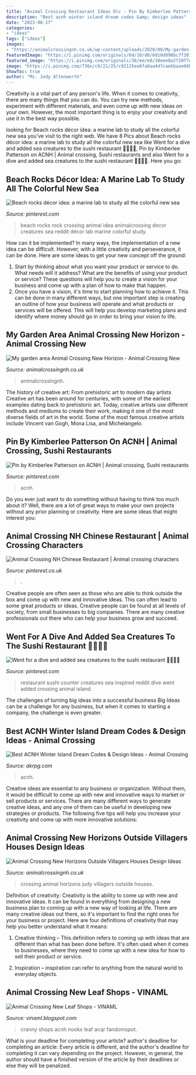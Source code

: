 ```yaml
---
title: "Animal Crossing Restaurant Ideas Dlc - Pin By Kimberlee Patterson On Acnh"
description: "Best acnh winter island dream codes &amp; design ideas"
date: "2023-08-17"
categories:
- "ideas"
tags: ["ideas"]
images:
- "https://animalcrossingnh.co.uk/wp-content/uploads/2020/08/My-garden-area-Animal-Crossing-New-Horizon6.jpeg"
featuredImage: "https://i.pinimg.com/originals/6d/10/d8/6d10d898bc7f3875c51500845c7c7908.jpg"
featured_image: "https://i.pinimg.com/originals/38/ee/e8/38eee8a2f20f7cc53384ce14d7282b39.png"
image: "https://i.pinimg.com/736x/c9/21/25/c92125ee6fa8aa4d7caebbaae66bdad3.jpg"
ShowToc: true
author: "Ms. Jody Altenwerth"
---
```



Creativity is a vital part of any person's life. When it comes to creativity, there are many things that you can do. You can try new methods, experiment with different materials, and even come up with new ideas on your own. However, the most important thing is to enjoy your creativity and use it in the best way possible.

	

		
looking for Beach rocks décor idea: a marine lab to study all the colorful new sea you've visit to the right web. We have 8 Pics about Beach rocks décor idea: a marine lab to study all the colorful new sea like Went for a dive and added sea creatures to the sushi restaurant 🦑🐙🍣🥢, Pin by Kimberlee Patterson on ACNH | Animal crossing, Sushi restaurants and also Went for a dive and added sea creatures to the sushi restaurant 🦑🐙🍣🥢. Here you go:
		
    
## Beach Rocks Décor Idea: A Marine Lab To Study All The Colorful New Sea

<img loading=lazy src="https://i.pinimg.com/originals/38/ee/e8/38eee8a2f20f7cc53384ce14d7282b39.png" onerror="this.onerror=null;this.src='https://tse1.mm.bing.net/th?id=OIP.jpGwSGtS5y6tdMueNcDOWAHaEK&amp;pid=15.1';" alt="Beach rocks décor idea: a marine lab to study all the colorful new sea">

_Source: pinterest.com_

>beach rocks rock crossing animal idea animalcrossing decor creatures sea reddit décor lab marine colorful study. 

	

How can it be implemented?
In many ways, the implementation of a new idea can be difficult. However, with a little creativity and perseverance, it can be done. Here are some ideas to get your new concept off the ground: 
1. Start by thinking about what you want your product or service to do. What needs will it address? What are the benefits of using your product or service? These questions will help you to create a vision for your business and come up with a plan of how to make that happen. 
2. Once you have a vision, it's time to start planning how to achieve it. This can be done in many different ways, but one important step is creating an outline of how your business will operate and what products or services will be offered. This will help you develop marketing plans and identify where money should go in order to bring your vision to life.

    
## My Garden Area Animal Crossing New Horizon - Animal Crossing New

<img loading=lazy src="https://animalcrossingnh.co.uk/wp-content/uploads/2020/08/My-garden-area-Animal-Crossing-New-Horizon6.jpeg" onerror="this.onerror=null;this.src='https://tse3.mm.bing.net/th?id=OIP.Uqtvvj4WdMbLenGbkEC-EAHaEK&amp;pid=15.1';" alt="My garden area Animal Crossing New Horizon - Animal Crossing New">

_Source: animalcrossingnh.co.uk_

>animalcrossingnh. 

	

The history of creative art: From prehistoric art to modern day artists
Creative art has been around for centuries, with some of the earliest examples dating back to prehistoric art. Today, creative artists use different methods and mediums to create their work, making it one of the most diverse fields of art in the world. Some of the most famous creative artists include Vincent van Gogh, Mona Lisa, and Michelangelo.

    
## Pin By Kimberlee Patterson On ACNH | Animal Crossing, Sushi Restaurants

<img loading=lazy src="https://i.pinimg.com/736x/c9/21/25/c92125ee6fa8aa4d7caebbaae66bdad3.jpg" onerror="this.onerror=null;this.src='https://tse2.mm.bing.net/th?id=OIP.wksxlIReuPUQdCkgSQW_hAHaIP&amp;pid=15.1';" alt="Pin by Kimberlee Patterson on ACNH | Animal crossing, Sushi restaurants">

_Source: pinterest.com_

>acnh. 

	

Do you ever just want to do something without having to think too much about it? Well, there are a lot of great ways to make your own projects without any prior planning or creativity. Here are some ideas that might interest you: 

    
## Animal Crossing NH Chinese Restaurant | Animal Crossing Characters

<img loading=lazy src="https://i.pinimg.com/736x/07/45/10/074510cb3dd419b9400d00b4f43fba86.jpg" onerror="this.onerror=null;this.src='https://tse1.mm.bing.net/th?id=OIP.9GJceprsIdYzgzY_LyNR-wHaEB&amp;pid=15.1';" alt="Animal Crossing NH Chinese Restaurant | Animal crossing characters">

_Source: pinterest.co.uk_

>. 

	

Creative people are often seen as those who are able to think outside the box and come up with new and innovative ideas. This can often lead to some great products or ideas. Creative people can be found at all levels of society, from small businesses to big companies. There are many creative professionals out there who can help your business grow and succeed.

    
## Went For A Dive And Added Sea Creatures To The Sushi Restaurant 🦑🐙🍣🥢

<img loading=lazy src="https://i.pinimg.com/originals/6d/10/d8/6d10d898bc7f3875c51500845c7c7908.jpg" onerror="this.onerror=null;this.src='https://tse3.mm.bing.net/th?id=OIP.i-KQIXjKD9bOsROdEdp4cQHaEK&amp;pid=15.1';" alt="Went for a dive and added sea creatures to the sushi restaurant 🦑🐙🍣🥢">

_Source: pinterest.com_

>restaurant sushi counter creatures sea inspired reddit dive went added crossing animal island. 

	

The challenges of turning big ideas into a successful business
Big Ideas can be a challenge for any business, but when it comes to starting a company, the challenge is even greater.

    
## Best ACNH Winter Island Dream Codes &amp; Design Ideas - Animal Crossing

<img loading=lazy src="https://www.akrpg.com/upload/20201104/6374009686631970535577267.jpeg" onerror="this.onerror=null;this.src='https://tse2.mm.bing.net/th?id=OIP.NQ76hRqK6WXGI25Nz3UvUgHaEK&amp;pid=15.1';" alt="Best ACNH Winter Island Dream Codes &amp; Design Ideas - Animal Crossing">

_Source: akrpg.com_

>acnh. 

	

Creative ideas are essential to any business or organization. Without them, it would be difficult to come up with new and innovative ways to market or sell products or services. There are many different ways to generate creative ideas, and any one of them can be useful in developing new strategies or products. The following five tips will help you increase your creativity and come up with more innovative solutions: 

    
## Animal Crossing New Horizons Outside Villagers Houses Design Ideas

<img loading=lazy src="https://animalcrossingnh.co.uk/wp-content/uploads/2020/08/IMG_0109.jpeg" onerror="this.onerror=null;this.src='https://tse4.mm.bing.net/th?id=OIP.uZmie_YRt5J7NRKcdsZibgHaEK&amp;pid=15.1';" alt="Animal Crossing New Horizons Outside Villagers Houses Design Ideas">

_Source: animalcrossingnh.co.uk_

>crossing animal horizons judy villagers outside houses. 

	

Definition of creativity:
Creativity is the ability to come up with new and innovative ideas. It can be found in everything from designing a new business plan to coming up with a new way of looking at life. There are many creative ideas out there, so it's important to find the right ones for your business or project. Here are four definitions of creativity that may help you better understand what it means: 
1. Creative thinking – This definition refers to coming up with ideas that are different than what has been done before. It's often used when it comes to businesses, where they need to come up with a new idea for how to sell their product or service. 

2. Inspiration – inspiration can refer to anything from the natural world to everyday objects.

    
## Animal Crossing New Leaf Shops - VINAML

<img loading=lazy src="https://i.pinimg.com/originals/8f/a3/71/8fa3716fdad56af6978ac8f426e8c5c3.jpg" onerror="this.onerror=null;this.src='https://tse2.mm.bing.net/th?id=OIP.hmCF0ToPJMSTt4Zx-VXqMAHaEK&amp;pid=15.1';" alt="Animal Crossing New Leaf Shops - VINAML">

_Source: vinaml.blogspot.com_

>cranny shops acnh nooks leaf acqr fandomspot. 

	

What is your deadline for completing your article?
author's deadline for completing an article:
Every article is different, and the author's deadline for completing it can vary depending on the project. However, in general, the author should have a finished version of the article by their deadlines or else they will be penalized.

